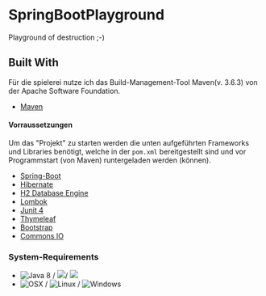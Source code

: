 # SpringBootPlayground
Playground of destruction ;-)

## Built With
Für die spielerei nutze ich das Build-Management-Tool Maven(v. 3.6.3) von der Apache Software Foundation.
* [Maven](https://maven.apache.org/)

#### Vorraussetzungen
Um das "Projekt" zu starten werden die unten aufgeführten Frameworks und Libraries benötigt, welche in der `pom.xml` bereitgestellt sind und 
vor Programmstart (von Maven) runtergeladen werden (können). 


* [Spring-Boot](https://spring.io/projects/spring-boot)
* [Hibernate](https://hibernate.org/)
* [H2 Database Engine](http://www.h2database.com/html/main.html)
* [Lombok](https://projectlombok.org/)
* [Junit 4](https://junit.org/junit4/)
* [Thymeleaf](https://www.thymeleaf.org/)
* [Bootstrap](https://getbootstrap.com/)
* [Commons IO](http://commons.apache.org/proper/commons-io/)



### System-Requirements

* ![Java 8](https://img.shields.io/badge/Java-8-green.svg) / ![](https://img.shields.io/badge/Java%20JDK-1.8-green)/ ![](https://img.shields.io/badge/Maven-3.6.3-green.svg)
* ![OSX](https://img.shields.io/badge/OS-OSX-green.svg) / ![Linux](https://img.shields.io/badge/OS-Linux-green.svg) / 
  ![Windows](https://img.shields.io/badge/OS-Windows-green.svg)

